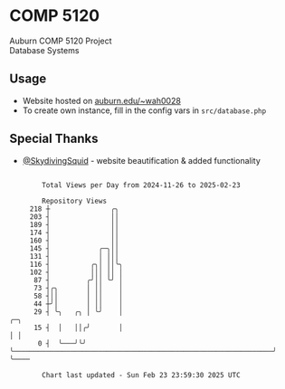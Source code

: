 # COMP 5120
Auburn COMP 5120 Project  
Database Systems

## Usage
- Website hosted on [auburn.edu/~wah0028](https://webhome.auburn.edu/~wah0028/)
- To create own instance, fill in the config vars in `src/database.php`

## Special Thanks
- [@SkydivingSquid](https://github.com/SkydivingSquid) - website beautification & added functionality

```

        Total Views per Day from 2024-11-26 to 2025-02-23

        Repository Views
     218 ┼               ╭╮
     203 ┤               ││
     189 ┤               ││
     174 ┤               ││
     160 ┤               ││
     145 ┤            ╭─╮││
     131 ┤            │ │││
     116 ┤          ╭╮│ ││╰╮
     102 ┤          │││ ││ │
      87 ┤         ╭╯││ ╰╯ │
      73 ┤╭╮       │ ││    │
      58 ┤││       │ ││    │
      44 ┼╯│       │ ││    │
      29 ┤ ╰╮   ╭╮ │ ╰╯    │                                                                ╭─╮
      15 ┤  │   ││╭╯       │                                                                │ │
       0 ┤  ╰───╯╰╯        ╰────────────────────────────────────────────────────────────────╯ ╰────

        Chart last updated - Sun Feb 23 23:59:30 2025 UTC
        
```
